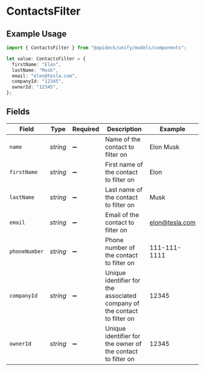 # ContactsFilter

## Example Usage

```typescript
import { ContactsFilter } from "@apideck/unify/models/components";

let value: ContactsFilter = {
  firstName: "Elon",
  lastName: "Musk",
  email: "elon@tesla.com",
  companyId: "12345",
  ownerId: "12345",
};
```

## Fields

| Field                                                                    | Type                                                                     | Required                                                                 | Description                                                              | Example                                                                  |
| ------------------------------------------------------------------------ | ------------------------------------------------------------------------ | ------------------------------------------------------------------------ | ------------------------------------------------------------------------ | ------------------------------------------------------------------------ |
| `name`                                                                   | *string*                                                                 | :heavy_minus_sign:                                                       | Name of the contact to filter on                                         | Elon Musk                                                                |
| `firstName`                                                              | *string*                                                                 | :heavy_minus_sign:                                                       | First name of the contact to filter on                                   | Elon                                                                     |
| `lastName`                                                               | *string*                                                                 | :heavy_minus_sign:                                                       | Last name of the contact to filter on                                    | Musk                                                                     |
| `email`                                                                  | *string*                                                                 | :heavy_minus_sign:                                                       | Email of the contact to filter on                                        | elon@tesla.com                                                           |
| `phoneNumber`                                                            | *string*                                                                 | :heavy_minus_sign:                                                       | Phone number of the contact to filter on                                 | 111-111-1111                                                             |
| `companyId`                                                              | *string*                                                                 | :heavy_minus_sign:                                                       | Unique identifier for the associated company of the contact to filter on | 12345                                                                    |
| `ownerId`                                                                | *string*                                                                 | :heavy_minus_sign:                                                       | Unique identifier for the owner of the contact to filter on              | 12345                                                                    |